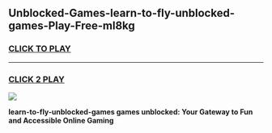 
## Unblocked-Games-learn-to-fly-unblocked-games-Play-Free-ml8kg
<h3>
<a href="https://premium76.site?title=learn-to-fly-unblocked-games&ref=18A">CLICK TO PLAY</a></h3>
<hr>

<h3>
<a href="https://premium76.site?title=learn-to-fly-unblocked-games&ref=18A">CLICK 2 PLAY</a>
  
</h3>

<a href="https://premium76.site?title=learn-to-fly-unblocked-games&ref=18A"><img src="https://clearcache.store/games.png"></a>


**learn-to-fly-unblocked-games games unblocked: Your Gateway to Fun and Accessible Online Gaming**

